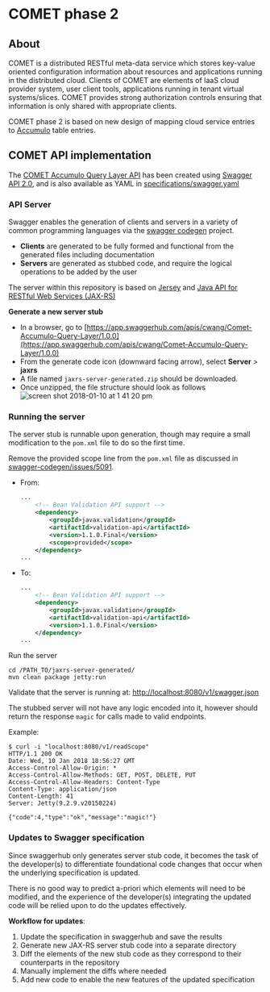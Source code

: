 # COMET phase 2 

## About

COMET is a distributed RESTful meta-data service which stores key-value oriented configuration information about resources and applications running in the distributed cloud. Clients of COMET are elements of IaaS cloud provider system, user client tools, applications running in tenant virtual systems/slices. COMET provides strong authorization controls ensuring that information is only shared with appropriate clients.

COMET phase 2 is based on new design of mapping cloud service entries to [Accumulo](https://accumulo.apache.org) table entries.

## COMET API implementation

The [COMET Accumulo Query Layer API](https://app.swaggerhub.com/apis/cwang/Comet-Accumulo-Query-Layer/1.0.0) has been created using [Swagger API 2.0](https://swagger.io/docs/specification/2-0/basic-structure/), and is also available as YAML in [specifications/swagger.yaml](specifications/swagger.yaml)

### API Server

Swagger enables the generation of clients and servers in a variety of common programming languages via the [swagger codegen](https://github.com/swagger-api/swagger-codegen) project.

- **Clients** are generated to be fully formed and functional from the generated files including documentation
- **Servers** are generated as stubbed code, and require the logical operations to be added by the user

The server within this repository is based on [Jersey](https://jersey.github.io) and [Java API for RESTful Web Services (JAX-RS)](https://en.wikipedia.org/wiki/Java_API_for_RESTful_Web_Services)

**Generate a new server stub**

- In a browser, go to [https://app.swaggerhub.com/apis/cwang/Comet-Accumulo-Query-Layer/1.0.0](https://app.swaggerhub.com/apis/cwang/Comet-Accumulo-Query-Layer/1.0.0)
- From the generate code icon (downward facing arrow), select **Server** > **jaxrs**
- A file named `jaxrs-server-generated.zip` should be downloaded.
- Once unzipped, the file structure should look as follows
	![screen shot 2018-01-10 at 1 41 20 pm](https://user-images.githubusercontent.com/5332509/34789379-07249b7a-f60c-11e7-837a-578588b0d55d.png)

### Running the server

The server stub is runnable upon generation, though may require a small modification to the `pom.xml` file to do so the first time.

Remove the provided scope line from the `pom.xml` file as discussed in [swagger-codegen/issues/5091](https://github.com/swagger-api/swagger-codegen/issues/5091).

- From:

	```xml
	...
	    <!-- Bean Validation API support -->
	    <dependency>
	        <groupId>javax.validation</groupId>
	        <artifactId>validation-api</artifactId>
	        <version>1.1.0.Final</version>
	        <scope>provided</scope>
	    </dependency>
	...
	```

- To:

	```xml
	...
	    <!-- Bean Validation API support -->
	    <dependency>
	        <groupId>javax.validation</groupId>
	        <artifactId>validation-api</artifactId>
	        <version>1.1.0.Final</version>
	    </dependency>
	...
	```

Run the server

```
cd /PATH_TO/jaxrs-server-generated/
mvn clean package jetty:run
```

Validate that the server is running at: [http://localhost:8080/v1/swagger.json](http://localhost:8080/v1/swagger.json)

The stubbed server will not have any logic encoded into it, however should return the response `magic` for calls made to valid endpoints.

Example:

```
$ curl -i "localhost:8080/v1/readScope"
HTTP/1.1 200 OK
Date: Wed, 10 Jan 2018 18:56:27 GMT
Access-Control-Allow-Origin: *
Access-Control-Allow-Methods: GET, POST, DELETE, PUT
Access-Control-Allow-Headers: Content-Type
Content-Type: application/json
Content-Length: 41
Server: Jetty(9.2.9.v20150224)

{"code":4,"type":"ok","message":"magic!"}
```

### Updates to Swagger specification

Since swaggerhub only generates server stub code, it becomes the task of the developer(s) to differentiate foundational code changes that occur when the underlying specification is updated.

There is no good way to predict a-priori which elements will need to be modified, and the experience of the developer(s) integrating the updated code will be relied upon to do the updates effectively.

**Workflow for updates**:

1. Update the specification in swaggerhub and save the results
2. Generate new JAX-RS server stub code into a separate directory
3. Diff the elements of the new stub code as they correspond to their counterparts in the repository
4. Manually implement the diffs where needed
5. Add new code to enable the new features of the updated specification